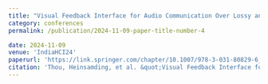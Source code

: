 ```yaml
---
title: "Visual Feedback Interface for Audio Communication Over Lossy and High Delay Networks"
category: conferences
permalink: /publication/2024-11-09-paper-title-number-4

date: 2024-11-09
venue: 'IndiaHCI24'
paperurl: 'https://link.springer.com/chapter/10.1007/978-3-031-80829-6_15'
citation: 'Thou, Heinsamding, et al. &quot;Visual Feedback Interface for Audio Communication Over Lossy and High Delay Networks.&quot; <i>IndiaHCI24</i>. 1(3).'
---
```




